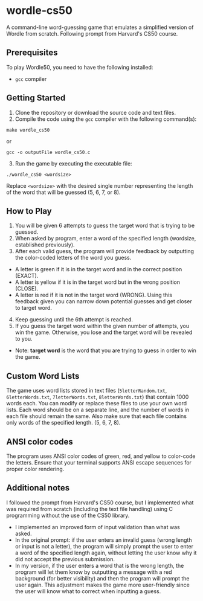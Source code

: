 # wordle-cs50
 A command-line word-guessing game that emulates a simplified version of Wordle from scratch. Following prompt from Harvard's CS50 course.

 ## Prerequisites

To play Wordle50, you need to have the following installed:

- `gcc` compiler

## Getting Started

1. Clone the repository or download the source code and text files.
2. Compile the code using the `gcc` compiler with the following command(s):
```
make wordle_cs50
```
or
```
gcc -o outputFile wordle_cs50.c
```
3. Run the game by executing the executable file:
```
./wordle_cs50 <wordsize>
```
Replace `<wordsize>` with the desired single number representing the length of the word that will be guessed (5, 6, 7, or 8).

## How to Play
1. You will be given 6 attempts to guess the target word that is trying to be guessed.
2. When asked by program, enter a word of the specified length (wordsize, established previously).
3. After each valid guess, the program will provide feedback by outputting the color-coded letters of the word you guess.
- A letter is green if it is in the target word and in the correct position (EXACT).
- A letter is yellow if it is in the target word but in the wrong position (CLOSE).
- A letter is red if it is not in the target word (WRONG).
  Using this feedback given you can narrow down potential guesses and get closer to target word.
4. Keep guessing until the 6th attempt is reached.
5. If you guess the target word within the given number of attempts, you win the game.
  Otherwise, you lose and the target word will be revealed to you.
- Note: **target word** is the word that you are trying to guess in order to win the game.

## Custom Word Lists

The game uses word lists stored in text files (`5letterRandom.txt`, `6letterWords.txt`, `7letterWords.txt`, `8letterWords.txt`) that contain 1000 words each.
You can modify or replace these files to use your own word lists. 
Each word should be on a separate line, and the number of words in each file should remain the same.
Also make sure that each file contains only words of the specified length. (5, 6, 7, 8). 

## ANSI color codes
The program uses ANSI color codes of green, red, and yellow to color-code the letters.
Ensure that your terminal supports ANSI escape sequences for proper color rendering.

## Additional notes
I followed the prompt from Harvard's CS50 course, but I implemented what was required from scratch (including the text file handling) using C programming without the use of the CS50 library. 
- I implemented an improved form of input validation than what was asked.
- In the original prompt: if the user enters an invalid guess (wrong length or input is not a letter), the program will simply prompt the user to enter a
 word of the specified length again, without letting the user know why it did not accept the previous submission.
- In my version, if the user enters a word that is the wrong length, the program will let them know by outputting a message with a red background (for better visibility) and then the program will prompt the user again. This adjustment makes the game more user-friendly since the user will know what to correct when inputting a guess.


